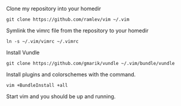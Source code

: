 Clone my repository into your homedir

    git clone https://github.com/ramlev/vim ~/.vim

Symlink the vimrc file from the repository to your homedir

    ln -s ~/.vim/vimrc ~/.vimrc

Install Vundle 

    git clone https://github.com/gmarik/vundle ~/.vim/bundle/vundle

Install plugins and colorschemes with the command.

    vim +BundleInstall +all

Start vim and you should be up and running.
